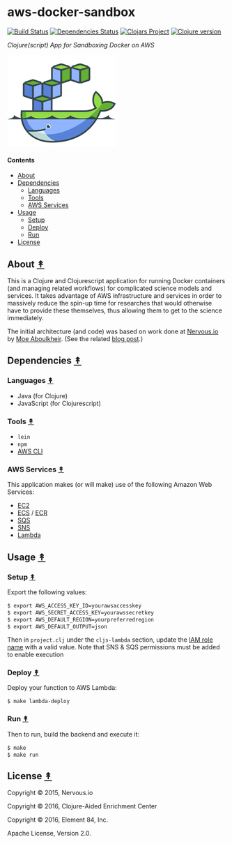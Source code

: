 # aws-docker-sandbox

[![Build Status][travis-badge]][travis]
[![Dependencies Status][deps-badge]][deps]
[![Clojars Project][clojars-badge]][clojars]
[![Clojure version][clojure-v]](project.clj)

*Clojure(script) App for Sandboxing Docker on AWS*

[![Project Logo][logo]][logo-large]


#### Contents

* [About](#about-)
* [Dependencies](#dependencies-)
  * [Languages](#languages-)
  * [Tools](#tools-)
  * [AWS Services](#aws-services-)
* [Usage](#usage-)
  * [Setup](#setup-)
  * [Deploy](#deploy-)
  * [Run](#run-)
* [License](#license-)


## About [&#x219F;](#contents)

This is a Clojure and Clojurescript application for running Docker containers
(and managing related workflows) for complicated science models and services.
It takes advantage of AWS infrastructure and services in order to massively
reduce the spin-up time for researches that would otherwise have to provide
these themselves, thus allowing them to get to the science immediately.

The initial architecture (and code) was based on work done at
[Nervous.io][nervous] by [Moe Aboulkheir][moe]. (See the related
[blog post][orig blog post].)


## Dependencies [&#x219F;](#contents)


### Languages [&#x219F;](#contents)

 * Java (for Clojure)
 * JavaScript (for Clojurescript)


### Tools [&#x219F;](#contents)

 * `lein`
 * `npm`
 * [AWS CLI][aws cli]


### AWS Services [&#x219F;](#contents)

This application makes (or will make) use of the following Amazon Web Services:

* [EC2][ec2]
* [ECS][ecs] / [ECR][ecr]
* [SQS][sqs]
* [SNS][sns]
* [Lambda][lambda]


## Usage [&#x219F;](#contents)


### Setup [&#x219F;](#contents)

Export the following values:

```
$ export AWS_ACCESS_KEY_ID=yourawsaccesskey
$ export AWS_SECRET_ACCESS_KEY=yourawssecretkey
$ export AWS_DEFAULT_REGION=yourpreferredregion
$ export AWS_DEFAULT_OUTPUT=json
```

Then in `project.clj` under the `cljs-lambda` section, update the
[IAM role name][cljs-lambda] with a valid value. Note that SNS & SQS
permissions must be added to enable execution


### Deploy [&#x219F;](#contents)

Deploy your function to AWS Lambda:

```
$ make lambda-deploy
```


### Run [&#x219F;](#contents)

Then to run, build the backend and execute it:

```
$ make
$ make run
```


## License [&#x219F;](#contents)

Copyright © 2015, Nervous.io

Copyright © 2016, Clojure-Aided Enrichment Center

Copyright © 2016, Element 84, Inc.

Apache License, Version 2.0.


<!-- Named page links below: /-->

[travis]: https://travis-ci.org/clojusc/aws-docker-sandbox
[travis-badge]: https://travis-ci.org/clojusc/aws-docker-sandbox.png?branch=master
[deps]: http://jarkeeper.com/clojusc/aws-docker-sandbox
[deps-badge]: http://jarkeeper.com/clojusc/aws-docker-sandbox/status.svg
[logo]: resources/images/aws-docker-sandbox-small.png
[logo-large]: resources/images/aws-docker-sandbox-medium.png
[tag-badge]: https://img.shields.io/github/tag/clojusc/aws-docker-sandbox.svg?maxAge=2592000
[tag]: https://github.com/clojusc/aws-docker-sandbox/tags
[clojure-v]: https://img.shields.io/badge/clojure-1.8.0-blue.svg
[clojars]: https://clojars.org/clojusc/aws-docker-sandbox
[clojars-badge]: https://img.shields.io/clojars/v/clojusc/aws-docker-sandbox.svg
[nervous]: https://github.com/nervous-systems
[moe]: https://github.com/moea
[orig blog post]: https://nervous.io/clojure/clojurescript/node/aws/2015/08/09/chemtrails/
[ec2]: http://docs.aws.amazon.com/AWSEC2/latest/UserGuide/concepts.html
[ecs]: http://docs.aws.amazon.com/AmazonECS/latest/developerguide/Welcome.html
[ecr]: http://docs.aws.amazon.com/AmazonECR/latest/userguide/Registries.html
[sqs]: http://docs.aws.amazon.com/AWSSimpleQueueService/latest/SQSDeveloperGuide/Welcome.html
[sns]: http://docs.aws.amazon.com/sns/latest/dg/welcome.html
[lambda]: https://docs.aws.amazon.com/lambda/latest/dg/welcome.html
[aws cli]: https://aws.amazon.com/cli/
[queue naming code]: https://github.com/nervous-systems/chemtrack-example/blob/master/backend/chemtrack/backend/util.cljs#L23
[cljs-lambda]: https://github.com/nervous-systems/cljs-lambda
